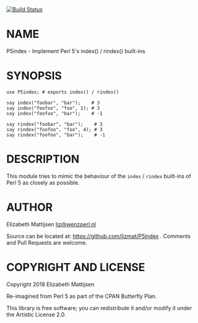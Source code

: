 [![Build Status](https://travis-ci.org/lizmat/P5index.svg?branch=master)](https://travis-ci.org/lizmat/P5index)

NAME
====

P5index - Implement Perl 5's index() / rindex() built-ins

SYNOPSIS
========

    use P5index; # exports index() / rindex()

    say index("foobar", "bar");    # 3
    say index("foofoo", "foo", 1); # 3
    say index("foofoo", "bar");    # -1

    say rindex("foobar", "bar");    # 3
    say rindex("foofoo", "foo", 4); # 3
    say rindex("foofoo", "bar");    # -1

DESCRIPTION
===========

This module tries to mimic the behaviour of the `index` / `rindex` built-ins of Perl 5 as closely as possible.

AUTHOR
======

Elizabeth Mattijsen <liz@wenzperl.nl>

Source can be located at: https://github.com/lizmat/P5index . Comments and Pull Requests are welcome.

COPYRIGHT AND LICENSE
=====================

Copyright 2018 Elizabeth Mattijsen

Re-imagined from Perl 5 as part of the CPAN Butterfly Plan.

This library is free software; you can redistribute it and/or modify it under the Artistic License 2.0.

